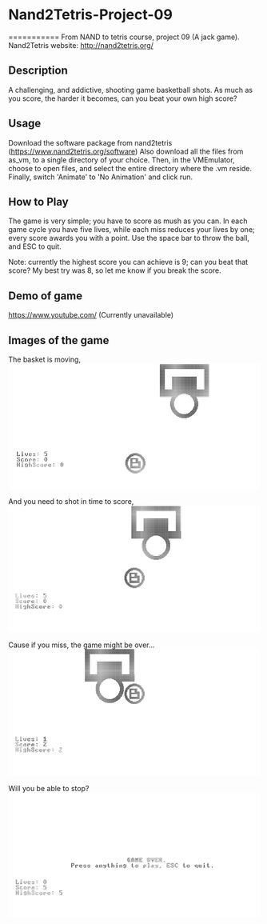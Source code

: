 # Nand2Tetris-Project-09
===========
From NAND to tetris course, project 09 (A jack game).
Nand2Tetris website: http://nand2tetris.org/

## Description
A challenging, and addictive, shooting game basketball shots.
As much as you score, the harder it becomes, can you beat your own high score?

## Usage
Download the software package from nand2tetris (https://www.nand2tetris.org/software)
Also download all the files from as_vm, to a single directory of your choice. Then, in the VMEmulator, choose to open files, and select the entire directory where the .vm reside. Finally, switch 'Animate' to 'No Animation' and click run.

## How to Play
The game is very simple; you have to score as mush as you can.
In each game cycle you have five lives, while each miss reduces your lives by one; every score awards you with a point.
Use the space bar to throw the ball, and ESC to quit.

Note: currently the highest score you can achieve is 9; can you beat that score?
My best try was 8, so let me know if you break the score.


## Demo of game
https://www.youtube.com/
(Currently unavailable)

## Images of the game
The basket is moving,
![game](./images/gamePage.png)

And you need to shot in time to score,
![shot](./images/throwBall.png)

Cause if you miss, the game might be over...
![miss](./images/missThrow.png)

Will you be able to stop? 
![gameover](./images/gameOver.png)

